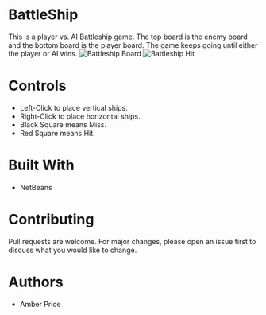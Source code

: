 # BattleShip
This is a player vs. AI Battleship game. The top board is the enemy board and the bottom board is the player board. The game keeps going until either the player or AI wins.
![Battleship Board](https://i.ibb.co/4mYw6Vw/Battleshipboard.png)
![Battleship Hit](https://i.ibb.co/QdV1Tj2/Battleship-Hit.png)
# Controls
* Left-Click to place vertical ships.
* Right-Click to place horizontal ships.
* Black Square means Miss.
* Red Square means Hit.
# Built With
* NetBeans
# Contributing
Pull requests are welcome. For major changes, please open an issue first to discuss what you would like to change.
# Authors
* Amber Price

